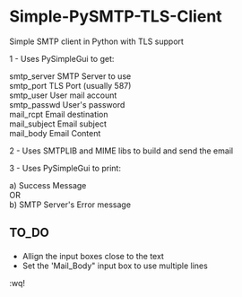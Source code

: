 # Simple-PySMTP-TLS-Client
Simple SMTP client in Python with TLS support

1 - Uses PySimpleGui to get: <p>
  smtp_server    SMTP Server to use <br>
  smtp_port      TLS Port (usually 587) <br>
  smtp_user      User mail account <br>
  smtp_passwd    User's password <br>
  mail_rcpt      Email destination <br>
  mail_subject   Email subject <br>
  mail_body      Email Content <p>

2 - Uses SMTPLIB and MIME libs to build and send the email <p>

3 - Uses PySimpleGui to print: <p>
  a) Success Message <br>
  OR <br>
  b) SMTP Server's Error message
<p>
<p>


## TO_DO <p>
* Allign the input boxes close to the text <br>
* Set the 'Mail_Body" input box to use multiple lines <br>
<p>

:wq!
